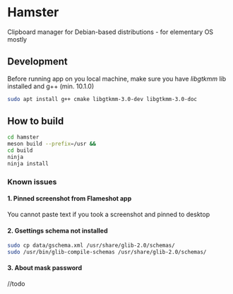 # Hamster

Clipboard manager for Debian-based distributions - for elementary OS mostly

## Development

Before running app on you local machine, make sure you have *libgtkmm* lib installed and g++ (min. 10.1.0)

```bash
sudo apt install g++ cmake libgtkmm-3.0-dev libgtkmm-3.0-doc
```

## How to build

```bash
cd hamster
meson build --prefix=/usr &&
cd build
ninja
ninja install
```

### Known issues

#### 1. Pinned screenshot from Flameshot app

You cannot paste text if you took a screenshot and pinned to desktop

#### 2. Gsettings schema not installed

```bash
sudo cp data/gschema.xml /usr/share/glib-2.0/schemas/
sudo /usr/bin/glib-compile-schemas /usr/share/glib-2.0/schemas/
```

#### 3. About mask password
//todo
